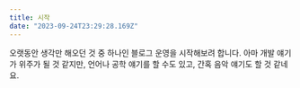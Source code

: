 ```yaml
---
title: 시작
date: "2023-09-24T23:29:28.169Z"
---
```


오랫동안 생각만 해오던 것 중 하나인 블로그 운영을 시작해보려 합니다. 아마 개발 얘기가 위주가 될 것 같지만, 언어나 공학 얘기를 할 수도 있고, 간혹 음악 얘기도 할 것 같네요.
